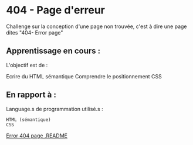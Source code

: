 
# 404 - Page d'erreur

Challenge sur la conception d'une page non trouvée, c'est à dire une page dites "404- Error page"

## Apprentissage en cours :

L'objectif est de :

  Ecrire du HTML sémantique
  Comprendre le positionnement CSS


## En rapport à :

Language.s de programmation utilisé.s :

    HTML (sémantique)
    CSS

[Error 404 page .README](https://github.com/becodeorg/CRL-KELLER-6/blob/main/1.TRAIL/1.The-Field/4.HTML-CSS/0.fundamentals/05-error-404.md)
